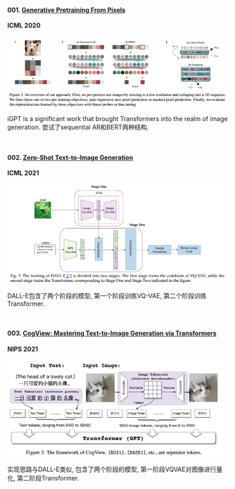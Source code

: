 #### 001. [Generative Pretraining From Pixels](https://proceedings.mlr.press/v119/chen20s/chen20s.pdf)

**ICML 2020**

![img](res/T2I%20AR/001-1.png)

iGPT is a significant work that brought Transformers into the realm of image generation. 尝试了sequential AR和BERT两种结构.

</br>


#### 002. [Zero-Shot Text-to-Image Generation](https://proceedings.mlr.press/v139/ramesh21a/ramesh21a.pdf)

**ICML 2021**

![img](res/T2I%20AR/002-1.png)

DALL-E包含了两个阶段的模型, 第一个阶段训练VQ-VAE, 第二个阶段训练Transformer.

</br>


#### 003. [CogView: Mastering Text-to-Image Generation via Transformers](https://proceedings.neurips.cc/paper_files/paper/2021/file/a4d92e2cd541fca87e4620aba658316d-Paper.pdf)

**NIPS 2021**

![img](res/T2I%20AR/003-1.png)

实现思路与DALL-E类似, 包含了两个阶段的模型, 第一阶段VQVAE对图像进行量化, 第二阶段Transformer.   

</br>



